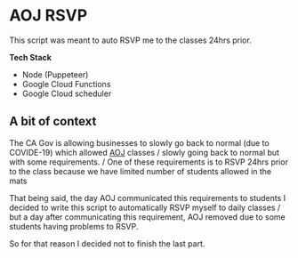 # AOJ RSVP

This script was meant to auto RSVP me to the classes 24hrs prior.

**Tech Stack**
- Node (Puppeteer)
- Google Cloud Functions
- Google Cloud scheduler

## A bit of context
The CA Gov is allowing businesses to slowly go back to normal (due to COVIDE-19) which allowed [AOJ](https://artofjiujitsu.com/) classes /
slowly going back to normal but with some requirements. /
One of these requirements is to RSVP 24hrs prior to the class because we have limited number of students allowed in the mats

That being said, the day AOJ communicated this requirements to students I decided to write this script to automatically RSVP myself to daily classes /
but a day after communicating this requirement, AOJ removed due to some students having problems to RSVP.

So for that reason I decided not to finish the last part.
